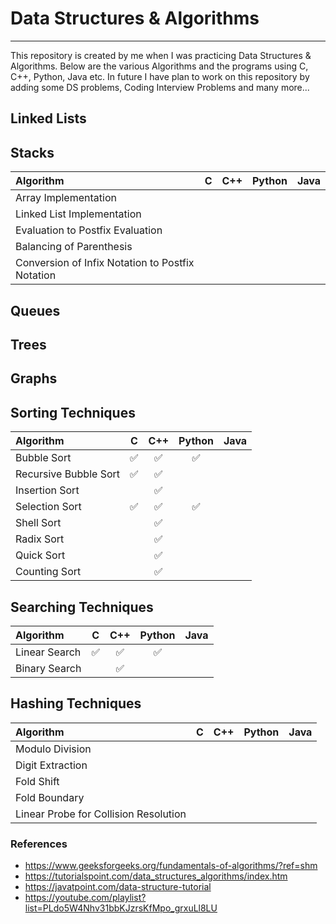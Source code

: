 # Data Structures & Algorithms

---
This repository is created by me when I was practicing Data Structures & Algorithms. Below are the various Algorithms and the programs using C, C++, Python, Java etc. In future I have plan to work on this repository by adding some DS problems, Coding Interview Problems and many more...

## Linked Lists

## Stacks

| Algorithm | C | C++ | Python | Java |
| :--- | :---: | :---: | :---: | ---: |
| Array Implementation |  |  |  |  |
| Linked List Implementation |  |  |  |  |
| Evaluation to Postfix Evaluation |  |  |  |  |
| Balancing of Parenthesis |  |  |  |  |
| Conversion of Infix Notation to Postfix Notation |  |  |  |  |

## Queues

## Trees

## Graphs

## Sorting Techniques

| Algorithm | C | C++ | Python | Java |
| :--- | :---: | :---: | :---: | ---: |
| Bubble Sort | ✅ | ✅ | ✅ |  |
| Recursive Bubble Sort | ✅ | ✅ |  |  |
| Insertion Sort |  | ✅ |  |  |
| Selection Sort | ✅ | ✅ | ✅ |  |
| Shell Sort |  | ✅ |  |  |
| Radix Sort |  | ✅ |  |  |
| Quick Sort |  | ✅ |  |  |
| Counting Sort |  | ✅ |  |  |

## Searching Techniques

| Algorithm | C | C++ | Python | Java |
| :--- | :---: | :---: | :---: | ---: |
| Linear Search | ✅ | ✅ | ✅ |  |
| Binary Search |  | ✅ |  |  |

## Hashing Techniques

| Algorithm | C | C++ | Python | Java |
| :--- | :---: | :---: | :---: | ---: |
| Modulo Division |  |  |  |  |
| Digit Extraction |  |  |  |  |
| Fold Shift |  |  |  |  |
| Fold Boundary |  |  |  |  |
| Linear Probe for Collision Resolution |  |  |  |  |

### References

- <https://www.geeksforgeeks.org/fundamentals-of-algorithms/?ref=shm>
- <https://tutorialspoint.com/data_structures_algorithms/index.htm>
- <https://javatpoint.com/data-structure-tutorial>
- <https://youtube.com/playlist?list=PLdo5W4Nhv31bbKJzrsKfMpo_grxuLl8LU>
